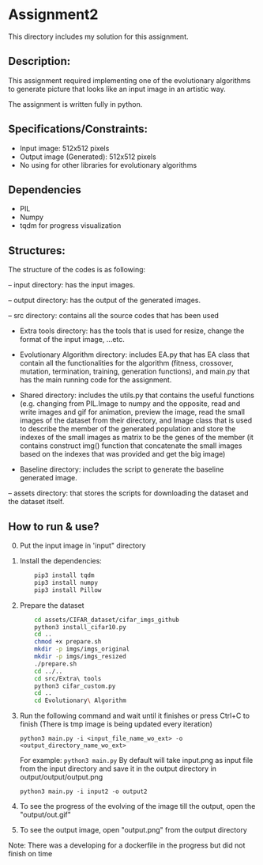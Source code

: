 # Assignment2

This directory includes my solution for this assignment.

## Description:

This assignment required implementing one of the evolutionary algorithms to generate  picture that looks like an input image in an artistic way.

The assignment is written fully in python.

## Specifications/Constraints:

* Input image: 512x512 pixels
* Output image (Generated): 512x512 pixels
* No using for other libraries for evolutionary algorithms


## Dependencies

* PIL
* Numpy
* tqdm for progress visualization


## Structures:

The structure of the codes is as following:

– input directory: has the input images.

– output directory: has the output of the generated images.

– src directory: contains all the source codes that has been used
* Extra tools directory: has the tools that is used for resize, change the format of the input image, ...etc.

* Evolutionary Algorithm directory: includes EA.py that has EA class that contain all the functionalities for the algorithm (fitness, crossover, mutation, termination, training, generation functions), and main.py that has the main running code for the assignment.

* Shared directory: includes the utils.py that contains the useful functions (e.g. changing from PIL.Image to numpy and the opposite, read and write images and gif for animation, preview the image, read the small images of the dataset from their directory, and Image class that is used to describe the member of the generated population and store the indexes of the small images as matrix to be the genes of the member (it contains construct img() function that concatenate the small images based on the indexes that was provided and get the big image)

* Baseline directory: includes the script to generate the baseline generated image.

– assets directory: that stores the scripts for downloading the dataset
and the dataset itself.

## How to run & use?

0. Put the input image in 'input" directory

1. Install the dependencies:
    ```bash
        pip3 install tqdm
        pip3 install numpy
        pip3 install Pillow
    ```
2. Prepare the dataset
    ```bash
        cd assets/CIFAR_dataset/cifar_imgs_github
        python3 install_cifar10.py
        cd ..
        chmod +x prepare.sh
        mkdir -p imgs/imgs_original
        mkdir -p imgs/imgs_resized
        ./prepare.sh
        cd ../..
        cd src/Extra\ tools
        python3 cifar_custom.py
        cd ..        
        cd Evolutionary\ Algorithm
    ```
3. Run the following command and wait until it finishes or press Ctrl+C to finish (There is tmp image is being updated every iteration)

    ```python3 main.py -i <input_file_name_wo_ext> -o <output_directory_name_wo_ext>```

    For example:
    ```python3 main.py``` By default will take input.png as input file from the input directory and save it in the output directory in output/output/output.png

    ```python3 main.py -i input2 -o output2```

4. To see the progress of the evolving of the image till the output, open the "output/out.gif"

5. To see the output image, open "output.png" from the output directory

Note: There was a developing for a dockerfile in the progress but did not finish on time
